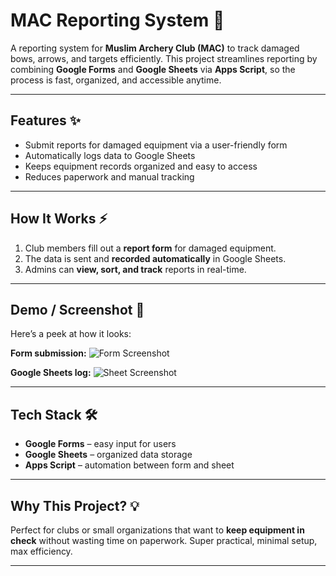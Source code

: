 # MAC Reporting System 🏹

A reporting system for **Muslim Archery Club (MAC)** to track damaged bows, arrows, and targets efficiently. This project streamlines reporting by combining **Google Forms** and **Google Sheets** via **Apps Script**, so the process is fast, organized, and accessible anytime.

---

## Features ✨

* Submit reports for damaged equipment via a user-friendly form
* Automatically logs data to Google Sheets
* Keeps equipment records organized and easy to access
* Reduces paperwork and manual tracking

---

## How It Works ⚡

1. Club members fill out a **report form** for damaged equipment.
2. The data is sent and **recorded automatically** in Google Sheets.
3. Admins can **view, sort, and track** reports in real-time.

---

## Demo / Screenshot 📸

Here’s a peek at how it looks:

**Form submission:**
![Form Screenshot](link-ke-screenshot-form.png)

**Google Sheets log:**
![Sheet Screenshot](link-ke-screenshot-sheet.png)

---

## Tech Stack 🛠

* **Google Forms** – easy input for users
* **Google Sheets** – organized data storage
* **Apps Script** – automation between form and sheet

---

## Why This Project? 💡

Perfect for clubs or small organizations that want to **keep equipment in check** without wasting time on paperwork. Super practical, minimal setup, max efficiency.

---
